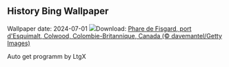 ## History Bing Wallpaper
Wallpaper date: 2024-07-01
![](https://www.bing.com/th?id=OHR.FisgardLighthouse_FR-FR7596685906_UHD.jpg&w=1000)Download: [Phare de Fisgard, port d'Esquimalt, Colwood, Colombie-Britannique, Canada (© davemantel/Getty Images)](https://www.bing.com/th?id=OHR.FisgardLighthouse_FR-FR7596685906_UHD.jpg)

Auto get programm by LtgX
